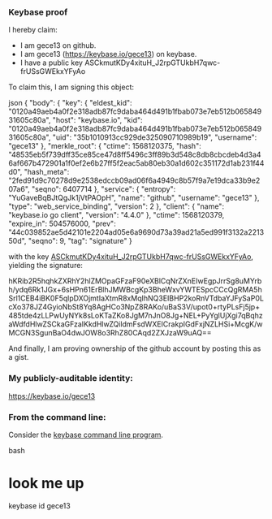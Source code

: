 ### Keybase proof

I hereby claim:

  * I am gece13 on github.
  * I am gece13 (https://keybase.io/gece13) on keybase.
  * I have a public key ASCkmutKDy4xituH_J2rpGTUkbH7qwc-frUSsGWEkxYFyAo

To claim this, I am signing this object:

json
{
  "body": {
    "key": {
      "eldest_kid": "0120a49aeb4a0f2e318adb87fc9daba464d491b1fbab073e7eb512b06584931605c80a",
      "host": "keybase.io",
      "kid": "0120a49aeb4a0f2e318adb87fc9daba464d491b1fbab073e7eb512b06584931605c80a",
      "uid": "35b1010913cc929de325090710989b19",
      "username": "gece13"
    },
    "merkle_root": {
      "ctime": 1568120375,
      "hash": "48535eb5f739dff35ce85ce47d8ff5496c3ff89b3d548c8db8cbcdeb4d3a46af667b472901a1f0ef2e6b27ff5f2eac5ab80eb30a1d602c351172d1ab231f44d0",
      "hash_meta": "2fed91d9c70278d9e2538edccb09ad06f6a4949c8b57f9a7e19dca33b9e207a6",
      "seqno": 6407714
    },
    "service": {
      "entropy": "YuGaveBqBJtQgJk1jVtPAOpH",
      "name": "github",
      "username": "gece13"
    },
    "type": "web_service_binding",
    "version": 2
  },
  "client": {
    "name": "keybase.io go client",
    "version": "4.4.0"
  },
  "ctime": 1568120379,
  "expire_in": 504576000,
  "prev": "44c039852ae5d42101e2204ad05e6a9690d73a39ad21a5ed991f3132a221350d",
  "seqno": 9,
  "tag": "signature"
}


with the key [ASCkmutKDy4xituH_J2rpGTUkbH7qwc-frUSsGWEkxYFyAo](https://keybase.io/gece13), yielding the signature:


hKRib2R5hqhkZXRhY2hlZMOpaGFzaF90eXBlCqNrZXnEIwEgpJrrSg8uMYrbh/ydq6Rk1JGx+6sHPn61ErBlhJMWBcgKp3BheWxvYWTESpcCCcQgRMA5hSrl1CEB4iBK0F5qlpDXOjmtIaXtmR8xMqIhNQ3EIBHP2koRnVTdbaYJFySaP0LcXo378JZ4GyioNbSt8Yq8AgHCo3NpZ8RAKo/uBaS3V/upot0+rtyPLsFj5jp+485tde4zLLPwUyNYk8sLoKTaZKo8JgM7nJnO8Jg+NEL+PyYglUjXgi7qBqhzaWdfdHlwZSCkaGFzaIKkdHlwZQildmFsdWXEICrakpIGdFxjNZLHSi+McgK/wMCGN3SgunBaO4dwJOW8o3RhZ80CAqd2ZXJzaW9uAQ==



And finally, I am proving ownership of the github account by posting this as a gist.

### My publicly-auditable identity:

https://keybase.io/gece13

### From the command line:

Consider the [keybase command line program](https://keybase.io/download).

bash
# look me up
keybase id gece13
